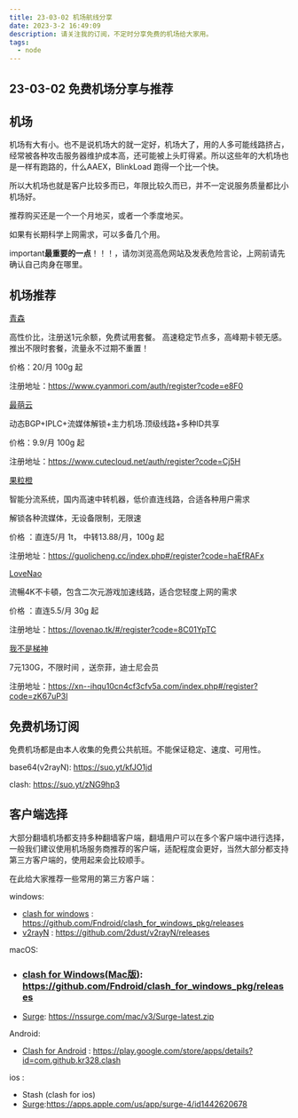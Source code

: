 ```yaml
---
title: 23-03-02 机场航线分享
date: 2023-3-2 16:49:09
description: 请关注我的订阅，不定时分享免费的机场给大家用。
tags:
  - node
---
```


## 23-03-02 免费机场分享与推荐



## 机场

机场有大有小。也不是说机场大的就一定好，机场大了，用的人多可能线路挤占，经常被各种攻击服务器维护成本高，还可能被上头盯得紧。所以这些年的大机场也是一样有跑路的，什么AAEX，BlinkLoad 跑得一个比一个快。

所以大机场也就是客户比较多而已，年限比较久而已，并不一定说服务质量都比小机场好。

推荐购买还是一个一个月地买，或者一个季度地买。

如果有长期科学上网需求，可以多备几个用。

important**最重要的一点**！！！，请勿浏览高危网站及发表危险言论，上网前请先确认自己肉身在哪里。



## 机场推荐

[青森](https://www.cyanmori.com/auth/register?code=e8F0)

高性价比，注册送1元余额，免费试用套餐。
高速稳定节点多，高峰期卡顿无感。推出不限时套餐，流量永不过期不重置！

价格：20/月 100g 起

注册地址：https://www.cyanmori.com/auth/register?code=e8F0



[最萌云](https://www.cutecloud.net/auth/register?code=Cj5H)

动态BGP+IPLC+流媒体解锁+主力机场.顶级线路+多种ID共享

价格：9.9/月 100g 起

注册地址：https://www.cutecloud.net/auth/register?code=Cj5H



[果粒橙](https://guolicheng.cc/index.php#/register?code=haEfRAFx)

智能分流系统，国内高速中转机器，低价直连线路，合适各种用户需求

解锁各种流媒体，无设备限制，无限速

价格 ：直连5/月 1t， 中转13.88/月，100g 起 

注册地址：https://guolicheng.cc/index.php#/register?code=haEfRAFx



[LoveNao](https://lovenao.tk/#/register?code=8C01YpTC)

流暢4K不卡頓，包含二次元游戏加速线路，适合您轻度上网的需求

价格 ：直连5.5/月 30g 起 

注册地址：https://lovenao.tk/#/register?code=8C01YpTC



[我不是梯神](https://xn--ihqu10cn4cf3cfv5a.com/index.php#/register?code=zK67uP3l)

7元130G，不限时间 ，送奈菲，迪士尼会员

注册地址：https://xn--ihqu10cn4cf3cfv5a.com/index.php#/register?code=zK67uP3l



## 免费机场订阅

免费机场都是由本人收集的免费公共航班。不能保证稳定、速度、可用性。

base64(v2rayN): https://suo.yt/kfJO1jd

clash: https://suo.yt/zNG9hp3



## 客户端选择

大部分翻墙机场都支持多种翻墙客户端，翻墙用户可以在多个客户端中进行选择，一般我们建议使用机场服务商推荐的客户端，适配程度会更好，当然大部分都支持第三方客户端的，使用起来会比较顺手。

在此给大家推荐一些常用的第三方客户端：

windows:

- [clash for windows](https://github.com/Fndroid/clash_for_windows_pkg/releases) : https://github.com/Fndroid/clash_for_windows_pkg/releases
- [v2rayN](https://github.com/2dust/v2rayN/releases) : https://github.com/2dust/v2rayN/releases

macOS:

- ### [clash for Windows(Mac版)](https://github.com/Fndroid/clash_for_windows_pkg/releases): https://github.com/Fndroid/clash_for_windows_pkg/releases

- [Surge](https://nssurge.com/mac/v3/Surge-latest.zip): https://nssurge.com/mac/v3/Surge-latest.zip

Android:

- [Clash for Android](https://play.google.com/store/apps/details?id=com.github.kr328.clash) : https://play.google.com/store/apps/details?id=com.github.kr328.clash

ios :

- Stash (clash for ios) 
- [Surge](https://apps.apple.com/us/app/surge-4/id1442620678):https://apps.apple.com/us/app/surge-4/id1442620678